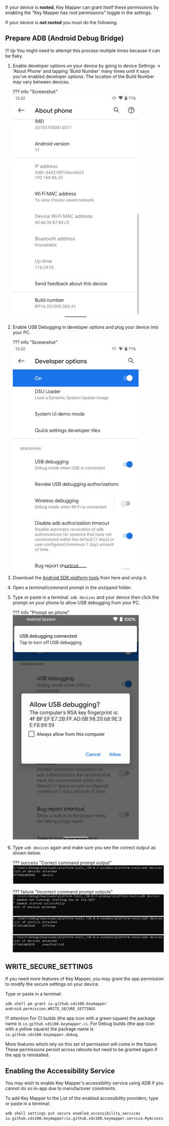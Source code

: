 If your device is **rooted**, Key Mapper can grant itself these permissions by enabling the "Key Mapper has root permissions" toggle in the settings.

If your device is **not rooted** you must do the following.

## Prepare ADB (Android Debug Bridge)

!!! tip
    You might need to attempt this process multiple times because it can be flaky.

1. Enable developer options on your device by going to device Settings -> 'About Phone' and tapping 'Build Number' many times until it says you've enabled developer options. The location of the Build Number may vary between devices.

    ??? info "Screenshot"
        ![](../images/android-about-phone.png)

2. Enable USB Debugging in developer options and plug your device into your PC.

    ??? info "Screenshot"
        ![](../images/android-developer-options-usb-debugging.png)

3. Download the [Android SDK platform tools](https://developer.android.com/studio/releases/platform-tools.html) from here and unzip it.

4. Open a terminal/command prompt in the unzipped folder.

5. Type or paste in a terminal: `adb devices` and your device then click the prompt on your phone to allow USB debugging from your PC.

    ??? info "Prompt on phone"
        ![](../images/android-allow-usb-debugging-dialog.png)

6. Type `adb devices` again and make sure you see the correct output as shown below.

    ??? success "Correct command prompt output"
        ![](../images/command-prompt-adb-devices-success.png)

    ??? failure "Incorrect command prompt outputs"
        ![](../images/command-prompt-adb-devices-no-devices.png)
        ![](../images/command-prompt-adb-devices-offline.png)
        ![](../images/command-prompt-adb-devices-unauthorized.png)

## WRITE_SECURE_SETTINGS

If you need more features of Key Mapper, you may grant the app permission to modify the secure settings on your device.

Type or paste in a terminal:

```
adb shell pm grant io.github.sds100.keymapper android.permission.WRITE_SECURE_SETTINGS
```

!!! attention
    For CI builds (the app icon with a green square) the package name is `io.github.sds100.keymapper.ci`.
    For Debug builds (the app icon with a yellow square) the package name is `io.github.sds100.keymapper.debug`.

More features which rely on this set of permission will come in the future. These permissions persist across reboots but need to be granted again if the app is reinstalled.

## Enabling the Accessibility Service

You may wish to enable Key Mapper's accessibility service using ADB if you cannot do so in-app due to manufacturer constraints.

To add Key Mapper to the List of the enabled accessibility providers, type or paste in a terminal:

```
adb shell settings put secure enabled_accessibility_services io.github.sds100.keymapper/io.github.sds100.keymapper.service.MyAccessibilityService
```
